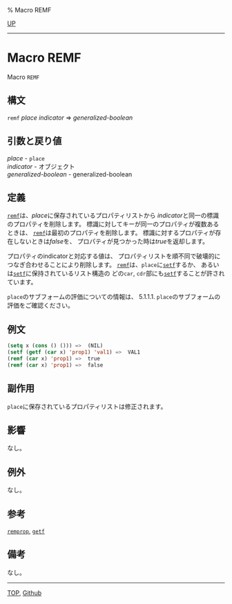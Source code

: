 % Macro REMF

[UP](14.2.html)  

---

# Macro **REMF**


Macro `REMF`


## 構文

`remf` *place* *indicator* => *generalized-boolean*


## 引数と戻り値

*place* - `place`  
*indicator* - オブジェクト  
*generalized-boolean* - generalized-boolean


## 定義

[`remf`](14.2.remf.html)は、*place*に保存されているプロパティリストから
*indicator*と同一の標識のプロパティを削除します。
標識に対してキーが同一のプロパティが複数あるときは、
[`remf`](14.2.remf.html)は最初のプロパティを削除します。
標識に対するプロパティが存在しないときは*false*を、
プロパティが見つかった時は*true*を返却します。

プロパティのindicatorと対応する値は、
プロパティリストを順不同で破壊的につなぎ合わせることにより削除します。
[`remf`](14.2.remf.html)は、`place`に[`setf`](5.3.setf.html)するか、
あるいは[`setf`](5.3.setf.html)に保持されているリスト構造の
どの`car`, `cdr`部にも[`setf`](5.3.setf.html)することが許されています。

`place`のサブフォームの評価についての情報は、
5.1.1.1. `place`のサブフォームの評価をご確認ください。


## 例文

```lisp
(setq x (cons () ())) =>  (NIL)
(setf (getf (car x) 'prop1) 'val1) =>  VAL1
(remf (car x) 'prop1) =>  true
(remf (car x) 'prop1) =>  false
```


## 副作用

`place`に保存されているプロパティリストは修正されます。


## 影響

なし。


## 例外

なし。


## 参考

[`remprop`](10.2.remprop.html),
[`getf`](14.2.getf.html)


## 備考

なし。


---
[TOP](index.html),  [Github](https://github.com/nptcl/npt-japanese)

